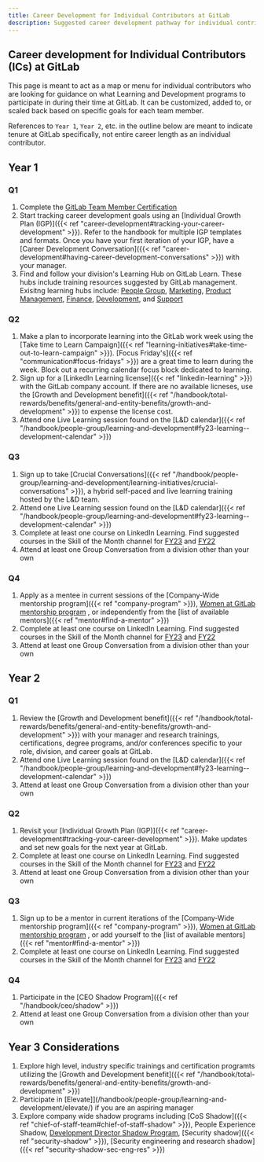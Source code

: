 ```yaml
---
title: Career Development for Individual Contributors at GitLab
description: Suggested career development pathway for individual contributors at GitLab
---
```


## Career development for Individual Contributors (ICs) at GitLab

This page is meant to act as a map or menu for individual contributors who are looking for guidance on what Learning and Development programs to participate in during their time at GitLab. It can be customized, added to, or scaled back based on specific goals for each team member.

References to `Year 1`, `Year 2`, etc. in the outline below are meant to indicate tenure at GitLab specifically, not entire career length as an individual contributor.

## Year 1

### Q1

1. Complete the [GitLab Team Member Certification](https://gitlab.edcast.com/pathways/gitlab-team-members-certification-this)
1. Start tracking career development goals using an [Individual Growth Plan (IGP)]({{< ref "career-development#tracking-your-career-development" >}}). Refer to the handbook for multiple IGP templates and formats. Once you have your first iteration of your IGP, have a [Career Development Conversation]({{< ref "career-development#having-career-development-conversations" >}}) with your manager.
1. Find and follow your division's Learning Hub on GitLab Learn. These hubs include training resources suggested by GitLab management. Exisitng learning hubs include: [People Group](https://gitlab.edcast.com/channel/people-group-learning-hub), [Marketing](https://gitlab.edcast.com/channel/gitlab-marketing-learning-hub), [Product Management](https://gitlab.edcast.com/channel/gitlab-product-team-learning-hub]), [Finance](https://gitlab.edcast.com/channel/gitlab-finance-learning-hub), [Development](https://gitlab.edcast.com/channel/gitlab-development-learning-hub), and [Support](https://gitlab.edcast.com/channel/gitlab-support-team-professional-development)

### Q2

1. Make a plan to incorporate learning into the GitLab work week using the [Take time to Learn Campaign]({{< ref "learning-initiatives#take-time-out-to-learn-campaign" >}}). [Focus Friday's]({{< ref "communication#focus-fridays" >}}) are a great time to learn during the week. Block out a recurring calendar focus block dedicated to learning.
1. Sign up for a [LinkedIn Learning license]({{< ref "linkedin-learning" >}}) with the GitLab company account. If there are no available licneses, use the [Growth and Development benefit]({{< ref "/handbook/total-rewards/benefits/general-and-entity-benefits/growth-and-development" >}}) to expense the license cost.
1. Attend one Live Learning session found on the [L&D calendar]({{< ref "/handbook/people-group/learning-and-development#fy23-learning--development-calendar" >}})

### Q3

1. Sign up to take [Crucial Conversations]({{< ref "/handbook/people-group/learning-and-development/learning-initiatives/crucial-conversations" >}}), a hybrid self-paced and live learning training hosted by the L&D team.
1. Attend one Live Learning session found on the [L&D calendar]({{< ref "/handbook/people-group/learning-and-development#fy23-learning--development-calendar" >}})
1. Complete at least one course on LinkedIn Learning. Find suggested courses in the Skill of the Month channel for [FY23](https://gitlab.edcast.com/channel/skill-of-the-month-fy23) and [FY22](https://gitlab.edcast.com/channel/skill-of-the-month-fy22)
1. Attend at least one Group Conversation from a division other than your own

### Q4

1. Apply as a mentee in current sessions of the [Company-Wide mentorship program]({{< ref "company-program" >}}), [Women at GitLab mentorship program](/handbook/company/culture/inclusion/tmrg-gitlab-women/mentorship-program/) , or independently from the [list of available mentors]({{< ref "mentor#find-a-mentor" >}})
1. Complete at least one course on LinkedIn Learning. Find suggested courses in the Skill of the Month channel for [FY23](https://gitlab.edcast.com/channel/skill-of-the-month-fy23) and [FY22](https://gitlab.edcast.com/channel/skill-of-the-month-fy22)
1. Attend at least one Group Conversation from a division other than your own

## Year 2

### Q1

1. Review the [Growth and Development benefit]({{< ref "/handbook/total-rewards/benefits/general-and-entity-benefits/growth-and-development" >}}) with your manager and research trainings, certifications, degree programs, and/or conferences specific to your role, division, and career goals at GitLab.
1. Attend one Live Learning session found on the [L&D calendar]({{< ref "/handbook/people-group/learning-and-development#fy23-learning--development-calendar" >}})
1. Attend at least one Group Conversation from a division other than your own

### Q2

1. Revisit your [Individual Growth Plan (IGP)]({{< ref "career-development#tracking-your-career-development" >}}). Make updates and set new goals for the next year at GitLab.
1. Complete at least one course on LinkedIn Learning. Find suggested courses in the Skill of the Month channel for [FY23](https://gitlab.edcast.com/channel/skill-of-the-month-fy23) and [FY22](https://gitlab.edcast.com/channel/skill-of-the-month-fy22)
1. Attend at least one Group Conversation from a division other than your own

### Q3

1. Sign up to be a mentor in current iterations of the [Company-Wide mentorship program]({{< ref "company-program" >}}), [Women at GitLab mentorship program](/handbook/company/culture/inclusion/tmrg-gitlab-women/mentorship-program/) , or add yourself to the [list of available mentors]({{< ref "mentor#find-a-mentor" >}})
1. Complete at least one course on LinkedIn Learning. Find suggested courses in the Skill of the Month channel for [FY23](https://gitlab.edcast.com/channel/skill-of-the-month-fy23) and [FY22](https://gitlab.edcast.com/channel/skill-of-the-month-fy22)

### Q4

1. Participate in the [CEO Shadow Program]({{< ref "/handbook/ceo/shadow" >}})
1. Attend at least one Group Conversation from a division other than your own

## Year 3 Considerations

1. Explore high level, industry specific trainings and certification programts utilizing the [Growth and Development benefit]({{< ref "/handbook/total-rewards/benefits/general-and-entity-benefits/growth-and-development" >}})
1. Participate in [Elevate]](/handbook/people-group/learning-and-development/elevate/) if you are an aspiring manager
1. Explore company wide shadow programs including [CoS Shadow]({{< ref "chief-of-staff-team#chief-of-staff-shadow" >}}), People Experience Shadow, [Development Director Shadow Program](https://about.gitlab.com/handbook/engineering/development/shadow/director-shadow-program.html), [Security shadow]({{< ref "security-shadow" >}}), [Security engineering and research shadow]({{< ref "security-shadow-sec-eng-res" >}})
